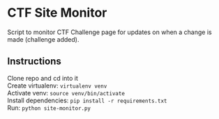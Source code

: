 # CTF Site Monitor

Script to monitor CTF Challenge page for updates on when a change is made (challenge added). 

## Instructions
Clone repo and cd into it \
Create virtualenv: `virtualenv venv` \
Activate venv: `source venv/bin/activate` \
Install dependencies: `pip install -r requirements.txt` \
Run: `python site-monitor.py`
